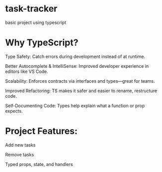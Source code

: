 # task-tracker
basic project using typescript

# Why TypeScript?
Type Safety: Catch errors during development instead of at runtime.

Better Autocomplete & IntelliSense: Improved developer experience in editors like VS Code.

Scalability: Enforces contracts via interfaces and types—great for teams.

Improved Refactoring: TS makes it safer and easier to rename, restructure code.

Self-Documenting Code: Types help explain what a function or prop expects.

# Project Features:

Add new tasks

Remove tasks

Typed props, state, and handlers





